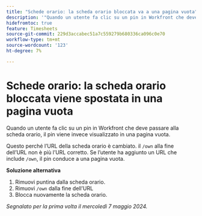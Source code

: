 ```yaml
---
title: "Schede orario: la scheda orario bloccata va a una pagina vuota"
description: '"Quando un utente fa clic su un pin in Workfront che deve passare alla scheda orario, il pin viene invece visualizzato in una pagina vuota. È disponibile una soluzione alternativa.”'
hidefromtoc: true
feature: Timesheets
source-git-commit: 229d3accabec51a7c559279b680336ca096c0e70
workflow-type: tm+mt
source-wordcount: '123'
ht-degree: 7%

---
```



# Schede orario: la scheda orario bloccata viene spostata in una pagina vuota

Quando un utente fa clic su un pin in Workfront che deve passare alla scheda orario, il pin viene invece visualizzato in una pagina vuota.

Questo perché l’URL della scheda orario è cambiato. il `/own` alla fine dell’URL non è più l’URL corretto. Se l’utente ha aggiunto un URL che include `/own`, il pin conduce a una pagina vuota.

**Soluzione alternativa**

1. Rimuovi puntina dalla scheda orario.
1. Rimuovi `/own` dalla fine dell’URL
1. Blocca nuovamente la scheda orario.

_Segnalato per la prima volta il mercoledì 7 maggio 2024._

